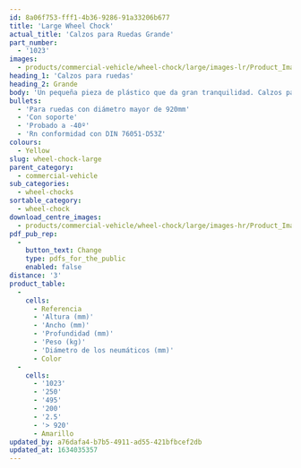 ```yaml
---
id: 8a06f753-fff1-4b36-9286-91a33206b677
title: 'Large Wheel Chock'
actual_title: 'Calzos para Ruedas Grande'
part_number:
  - '1023'
images:
  - products/commercial-vehicle/wheel-chock/large/images-lr/Product_Image_776x776_(518x518_focus_area)-1023_01.jpg
heading_1: 'Calzos para ruedas'
heading_2: Grande
body: 'Un pequeña pieza de plástico que da gran tranquilidad. Calzos para ruedas fuertes y duraderos.'
bullets:
  - 'Para ruedas con diámetro mayor de 920mm'
  - 'Con soporte'
  - 'Probado a -40º'
  - 'Rn conformidad con DIN 76051-D53Z'
colours:
  - Yellow
slug: wheel-chock-large
parent_category:
  - commercial-vehicle
sub_categories:
  - wheel-chocks
sortable_category:
  - wheel-chock
download_centre_images:
  - products/commercial-vehicle/wheel-chock/large/images-hr/Product_Image_776x776_(518x518_focus_area)-1023_01.jpg
pdf_pub_rep:
  -
    button_text: Change
    type: pdfs_for_the_public
    enabled: false
distance: '3'
product_table:
  -
    cells:
      - Referencia
      - 'Altura (mm)'
      - 'Ancho (mm)'
      - 'Profundidad (mm)'
      - 'Peso (kg)'
      - 'Diámetro de los neumáticos (mm)'
      - Color
  -
    cells:
      - '1023'
      - '250'
      - '495'
      - '200'
      - '2.5'
      - '> 920'
      - Amarillo
updated_by: a76dafa4-b7b5-4911-ad55-421bfbcef2db
updated_at: 1634035357
---
```

